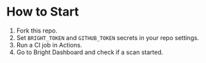 # How to Start

1. Fork this repo.
2. Set `BRIGHT_TOKEN` and `GITHUB_TOKEN` secrets in your repo settings.
3. Run a CI job in Actions.
4. Go to Bright Dashboard and check if a scan started.
